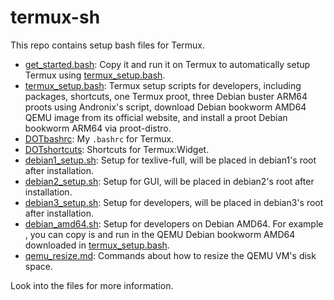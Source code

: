 # termux-sh

This repo contains setup bash files for Termux.

- [get_started.bash](get_started.bash): Copy it and run it on Termux to automatically setup Termux using [termux_setup.bash](termux_setup.bash).
- [termux_setup.bash](termux_setup.bash): Termux setup scripts for developers, including packages, shortcuts, one Termux proot, three Debian buster ARM64 proots using Andronix's script, download Debian bookworm AMD64 QEMU image from its official website, and install a proot Debian bookworm ARM64 via proot-distro.
- [DOTbashrc](DOTbashrc): My `.bashrc` for Termux.
- [DOTshortcuts](DOTshortcuts): Shortcuts for Termux:Widget.
- [debian1_setup.sh](debian1_setup.sh): Setup for texlive-full, will be placed in debian1's root after installation.
- [debian2_setup.sh](debian2_setup.sh): Setup for GUI, will be placed in debian2's root after installation.
- [debian3_setup.sh](debian3_setup.sh): Setup for developers, will be placed in debian3's root after installation.
- [debian_amd64.sh](debian_amd64.sh): Setup for developers on Debian AMD64. For example , you can copy is and run in the QEMU Debian bookworm AMD64 downloaded in [termux_setup.bash](termux_setup.bash).
- [qemu_resize.md](qemu_resize.md): Commands about how to resize the QEMU VM's disk space.

Look into the files for more information.